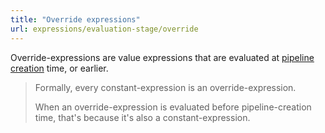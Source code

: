 ```yaml
---
title: "Override expressions"
url: expressions/evaluation-stage/override
---
```


Override-expressions are value expressions that are evaluated at
[pipeline creation](https://www.w3.org/TR/webgpu/#pipelines) time, or earlier.

>Formally, every constant-expression is an override-expression.
>
>When an override-expression is evaluated before pipeline-creation time, that's because
>it's also a constant-expression.
